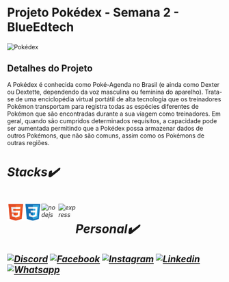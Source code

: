 # Projeto Pokédex - Semana 2 - BlueEdtech

<img align="center" alt="Pokédex" height="200" width="500" src="https://fontmeme.com/permalink/220321/135a4132b46a26a7e03cdd467a8e8729.png">

## Detalhes do Projeto

A Pokédex é conhecida como Poké-Agenda no Brasil (e ainda como Dexter ou Dextette, dependendo da voz masculina ou feminina do aparelho).
Trata-se de uma enciclopédia virtual portátil de alta tecnologia que os treinadores Pokémon transportam para registra todas as espécies diferentes de Pokémon que são encontradas durante a sua viagem como treinadores. 
Em geral, quando são cumpridos determinados requisitos, a capacidade pode ser aumentada permitindo que a Pokédex possa armazenar dados de outros Pokémons, que não são comuns, assim como os Pokémons de outras regiões.

## <h1> <i>Stacks✔️<i></h1>

## <p align="left">
<div align="left" valign="top"><br>
  <img align="left" alt="HTML" height="40" width="40" src="https://raw.githubusercontent.com/devicons/devicon/master/icons/html5/html5-original.svg">
  <img align="left" alt="CSS" height="40" width="40" src="https://raw.githubusercontent.com/devicons/devicon/master/icons/css3/css3-original.svg">
  <img align="left" alt="nodejs" height="40" width="40" src="https://cdn.worldvectorlogo.com/logos/nodejs-icon.svg">
  <img align="left" alt="express" height="40" width="40" src="https://cdn.jsdelivr.net/gh/devicons/devicon/icons/express/express-original.svg">
</div>
</p>
 
## <h1> <i>Personal✔️<i></h1>
  
  ## [![Discord](https://img.shields.io/badge/Discord-7289DA?style=for-the-badge&logo=discord&logoColor=white)](https://discord.gg/ghaa7sEu) [![Facebook](https://img.shields.io/badge/Facebook-1877F2?style=for-the-badge&logo=facebook&logoColor=white)](https://www.facebook.com/danilo.diniz.319452) [![Instagram](https://img.shields.io/badge/Instagram-E4405F?style=for-the-badge&logo=instagram&logoColor=white)](https://www.instagram.com/dan_dinizs/) [![Linkedin](https://img.shields.io/badge/LinkedIn-0077B5?style=for-the-badge&logo=linkedin&logoColor=white)](https://www.linkedin.com/in/danilo-diniz-dos-santos-7034b8136/) [![Whatsapp](https://img.shields.io/badge/WhatsApp-25D366?style=for-the-badge&logo=whatsapp&logoColor=white)](https://api.whatsapp.com/send?phone=5521979157512)
